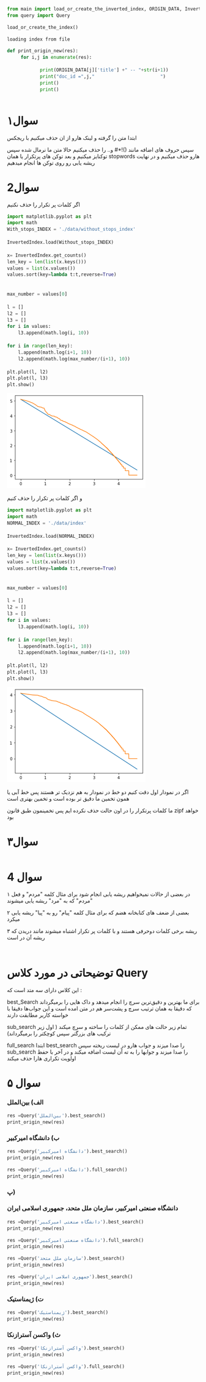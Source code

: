 ```python
from main import load_or_create_the_inverted_index, ORIGIN_DATA, InvertedIndex
from query import Query
```


```python
load_or_create_the_index()
```

    loading index from file



```python
def print_origin_new(res):
     for i,j in enumerate(res):
            
            print(ORIGIN_DATA[j]['title'] +" -- "+str(i+1))
            print("doc_id =",j,"                        ")
            print()
            print()
        
```

# سوال۱ 
ابتدا متن را گرفته و لینک هارو از ان حذف میکنیم با ریجکس

سپس حروف های اضافه مانند ()!*# و.. را حذف میکنیم
حالا متن ما نرمال شده
سپس توکنایز میکنیم 
و بعد توکن های پرتکرار یا همان stopwords هارو حذف میکنیم و در نهایت  ریشه یابی رو روی توکن ها انجام میدهیم

# سوال2 
اگر  کلمات پر تکرار را حذف نکنیم


```python
import matplotlib.pyplot as plt
import math
With_stops_INDEX = './data/without_stops_index'

InvertedIndex.load(Without_stops_INDEX)

x= InvertedIndex.get_counts()
len_key = len(list(x.keys()))
values = list(x.values())
values.sort(key=lambda t:t,reverse=True)


max_number = values[0]

l = []
l2 = []
l3 = []
for i in values:
    l3.append(math.log(i, 10))

for i in range(len_key):
    l.append(math.log(i+1, 10))
    l2.append(math.log(max_number/(i+1), 10))

plt.plot(l, l2)
plt.plot(l, l3)
plt.show()


```


    
![png](README_files/README_5_0.png)
    


و اگر  کلمات پر تکرار را حذف کنیم


```python
import matplotlib.pyplot as plt
import math
NORMAL_INDEX = './data/index'

InvertedIndex.load(NORMAL_INDEX)

x= InvertedIndex.get_counts()
len_key = len(list(x.keys()))
values = list(x.values())
values.sort(key=lambda t:t,reverse=True)


max_number = values[0]

l = []
l2 = []
l3 = []
for i in values:
    l3.append(math.log(i, 10))

for i in range(len_key):
    l.append(math.log(i+1, 10))
    l2.append(math.log(max_number/(i+1), 10))

plt.plot(l, l2)
plt.plot(l, l3)
plt.show()


```


    
![png](README_files/README_7_0.png)
    


اگر در نمودار اول دقت کنیم دو خط در نمودار به هم نزدیک تر هستند پس خط آبی یا همون تخمین ما دقیق تر بوده است و تخمین بهتری است

ما کلمات پرتکرار را در اون حالت حذف نکرده ایم پس تخمینمون طبق قانون zipf خواهد بود

# سوال۳


```python

```

# سوال 4

۱ در بعضی از حالات نمیخواهیم ریشه یابی انجام شود برای مثال کلمه "مردم" و فعل "مردم" که به "مرد" ریشه یابی میشوند

۲ بعضی از   ضعف های کتابخانه هضم که برای مثال کلمه "پیام" رو به "پیا" ریشه یابی میکرد

۳ ریشه برخی کلمات دوحرفی  هستند و با کلمات پر تکرار اشتباه میشوند مانند دریدن که ریشه آن در است


```python

```


```python

```

# توضیحاتی در مورد کلاس  Query

این کلاس دارای سه متد است که :

best_Search برای ما بهترین و دقیق‌ترین سرچ را انجام میدهد و داک هایی را برمیگرداند که دقیقا به همان ترتیب سرچ و پشت‌سر هم در متن امده است و این جواب‌ها دقیقا با خواسته کاربر مطابقت دارند

sub_search تمام زیر حالت های ممکن از کلمات را ساخته و سرچ میکند ( اول زیر ترکیب های بزرگتر سپس کوچکتر را برمیگرداند)

full_search ابتدا best_search را صدا میزند و جواب هارو در لیست ریخته سپس sub_search  را صدا میزند و جوابها را به ته آن لیست اضافه میکند و در آخر با حفظ اولویت تکراری هارا حذف میکند

# سوال ۵

###   الف) بین‌الملل


```python
res =Query('بین‌الملل').best_search()
print_origin_new(res)
```

###   ب) دانشگاه امیرکبیر


```python
res =Query('دانشگاه امیرکبیر').best_search()
print_origin_new(res)
```


```python
res =Query('دانشگاه امیرکبیر').full_search()
print_origin_new(res)
```

### پ)
### دانشگاه صنعتی امیرکبیر، سازمان ملل متحد، جمهوری اسلامی ایران


```python
res =Query('دانشگاه صنعتی امیرکبیر').best_search()
print_origin_new(res)
```


```python
res =Query('دانشگاه صنعتی امیرکبیر').full_search()
print_origin_new(res)
```


```python
res =Query('سازمان ملل متحد').best_search()
print_origin_new(res)
```


```python
res =Query('جمهوری اسلامی ایران').best_search()
print_origin_new(res)
```

###   ت) ژیمناستیک 


```python
res =Query('ژیمناستیک').best_search()
print_origin_new(res)
```

###   ث) واکسن آسترازنکا 


```python
res =Query('واکسن آسترازنکا').best_search()
print_origin_new(res)

```


```python
res =Query('واکسن آسترازنکا').full_search()
print_origin_new(res)

```


```python

```
